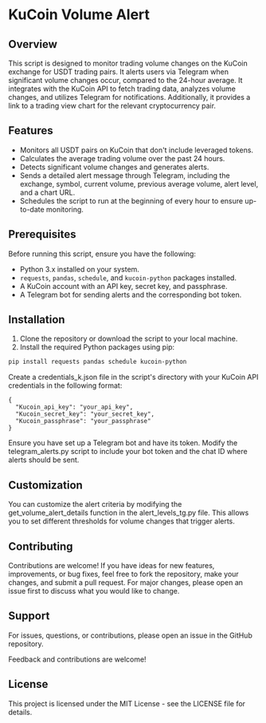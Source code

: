 # KuCoin Volume Alert

## Overview

This script is designed to monitor trading volume changes on the KuCoin exchange for USDT trading pairs. It alerts users via Telegram when significant volume changes occur, compared to the 24-hour average. It integrates with the KuCoin API to fetch trading data, analyzes volume changes, and utilizes Telegram for notifications. Additionally, it provides a link to a trading view chart for the relevant cryptocurrency pair.

## Features

- Monitors all USDT pairs on KuCoin that don't include leveraged tokens.
- Calculates the average trading volume over the past 24 hours.
- Detects significant volume changes and generates alerts.
- Sends a detailed alert message through Telegram, including the exchange, symbol, current volume, previous average volume, alert level, and a chart URL.
- Schedules the script to run at the beginning of every hour to ensure up-to-date monitoring.

## Prerequisites

Before running this script, ensure you have the following:
- Python 3.x installed on your system.
- `requests`, `pandas`, `schedule`, and `kucoin-python` packages installed.
- A KuCoin account with an API key, secret key, and passphrase.
- A Telegram bot for sending alerts and the corresponding bot token.

## Installation

1. Clone the repository or download the script to your local machine.
2. Install the required Python packages using pip:

```bash
pip install requests pandas schedule kucoin-python
```

Create a credentials_k.json file in the script's directory with your KuCoin API credentials in the following format:
```
{
  "Kucoin_api_key": "your_api_key",
  "Kucoin_secret_key": "your_secret_key",
  "Kucoin_passphrase": "your_passphrase"
}
```

Ensure you have set up a Telegram bot and have its token. Modify the telegram_alerts.py script to include your bot token and the chat ID where alerts should be sent.

## Customization

You can customize the alert criteria by modifying the get_volume_alert_details function in the alert_levels_tg.py file. This allows you to set different thresholds for volume changes that trigger alerts.

## Contributing

Contributions are welcome! If you have ideas for new features, improvements, or bug fixes, feel free to fork the repository, make your changes, and submit a pull request. For major changes, please open an issue first to discuss what you would like to change.

## Support

For issues, questions, or contributions, please open an issue in the GitHub repository.

Feedback and contributions are welcome!

## License

This project is licensed under the MIT License - see the LICENSE file for details.
